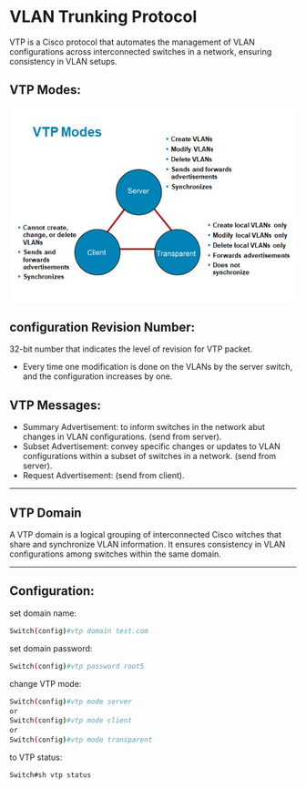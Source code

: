 # VLAN Trunking Protocol

VTP is a Cisco protocol that automates the management of VLAN configurations across interconnected switches in a network, ensuring consistency in VLAN setups.

## VTP Modes:

![](./../images/30.jpg)

## configuration Revision Number:

32-bit number that indicates the level of revision for VTP packet.

- Every time one modification is done on the VLANs by the server switch, and the configuration increases by one.

## VTP Messages:

- Summary Advertisement: to inform switches in the network abut changes in VLAN configurations. (send from server).
- Subset Advertisement: convey specific changes or updates to VLAN configurations within a subset of switches in a network. (send from server).
- Request Advertisement: (send from client).

---

## VTP Domain

A VTP domain is a logical grouping of interconnected Cisco witches that share and synchronize VLAN information. It ensures consistency in VLAN configurations among switches within the same domain.

---

## Configuration:

set domain name:

```sh
Switch(config)#vtp domain test.com
```

set domain password:

```sh
Switch(config)#vtp password root5
```

change VTP mode:

```sh
Switch(config)#vtp mode server
or
Switch(config)#vtp mode client 
or
Switch(config)#vtp mode transparent 
```

to VTP status:

```sh
Switch#sh vtp status
```

